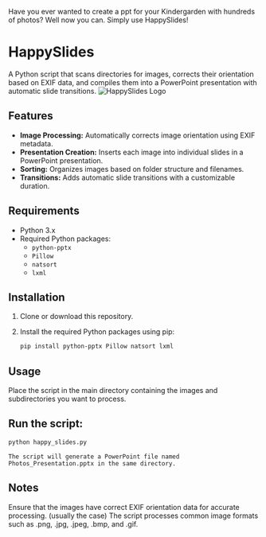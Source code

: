 Have you ever wanted to create a ppt for your Kindergarden with hundreds of photos? Well now you can. Simply use HappySlides!

# HappySlides

A Python script that scans directories for images, corrects their orientation based on EXIF data, and compiles them into a PowerPoint presentation with automatic slide transitions.
![HappySlides Logo](https://github.com/user-attachments/assets/3a480b87-5656-407c-8bfb-fae1b6fa5503)

## Features

- **Image Processing:** Automatically corrects image orientation using EXIF metadata.
- **Presentation Creation:** Inserts each image into individual slides in a PowerPoint presentation.
- **Sorting:** Organizes images based on folder structure and filenames.
- **Transitions:** Adds automatic slide transitions with a customizable duration.

## Requirements

- Python 3.x
- Required Python packages:
  - `python-pptx`
  - `Pillow`
  - `natsort`
  - `lxml`

## Installation

1. Clone or download this repository.
2. Install the required Python packages using pip:

   ```bash
   pip install python-pptx Pillow natsort lxml
   ```
## Usage
Place the script in the main directory containing the images and subdirectories you want to process.

## Run the script:

```bash
python happy_slides.py
```

`The script will generate a PowerPoint file named Photos_Presentation.pptx in the same directory.`

## Notes
Ensure that the images have correct EXIF orientation data for accurate processing. (usually the case)
The script processes common image formats such as .png, .jpg, .jpeg, .bmp, and .gif.
